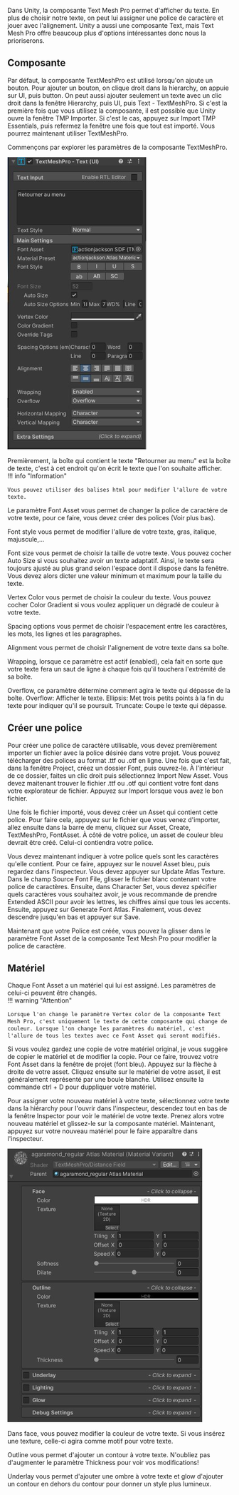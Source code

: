 Dans Unity, la composante Text Mesh Pro permet d'afficher du texte. En plus de choisir notre texte, on peut lui assigner une police de caractère et jouer avec l'alignement. Unity a aussi une composante Text, mais Text Mesh Pro offre beaucoup plus d'options intéressantes donc nous la prioriserons.   
      

## Composante
Par défaut, la composante TextMeshPro est utilisé lorsqu'on ajoute un bouton. Pour ajouter un bouton, on clique droit dans la hierarchy, on appuie sur UI, puis button. On peut aussi ajouter seulement un texte avec un clic droit dans la fenêtre Hierarchy, puis UI, puis Text - TextMeshPro. Si c'est la première fois que vous utilisez la composante, il est possible que Unity ouvre la fenêtre TMP Importer. Si c'est le cas, appuyez sur Import TMP Essentials, puis refermez la fenêtre une fois que tout est importé. Vous pourrez maintenant utiliser TextMeshPro.     

Commençons par explorer les paramètres de la composante TextMeshPro.   

<img src="../images/tmpro.jpg">

Premièrement, la boîte qui contient le texte "Retourner au menu" est la boîte de texte, c'est à cet endroit qu'on écrit le texte que l'on souhaite afficher.     
!!! info "Information"

    Vous pouvez utiliser des balises html pour modifier l'allure de votre texte.
    
Le paramètre Font Asset vous permet de changer la police de caractère de votre texte, pour ce faire, vous devez créer des polices (Voir plus bas).    

Font style vous permet de modifier l'allure de votre texte, gras, italique, majuscule,...     

Font size vous permet de choisir la taille de votre texte. Vous pouvez cocher Auto Size si vous souhaitez avoir un texte adaptatif. Ainsi, le texte sera toujours ajusté au plus grand selon l'espace dont il dispose dans la fenêtre. Vous devez alors dicter une valeur minimum et maximum pour la taille du texte.      

Vertex Color vous permet de choisir la couleur du texte. Vous pouvez cocher Color Gradient si vous voulez appliquer un dégradé de couleur à votre texte.    

Spacing options vous permet de choisir l'espacement entre les caractères, les mots, les lignes et les paragraphes.    

Alignment vous permet de choisir l'alignement de votre texte dans sa boîte.     

Wrapping, lorsque ce paramètre est actif (enabled), cela fait en sorte que votre texte fera un saut de ligne à chaque fois qu'il touchera l'extrémité de sa boîte.     

Overflow, ce paramètre détermine comment agira le texte qui dépasse de la boîte. Overflow: Afficher le texte. Ellipsis: Met trois petits points à la fin du texte pour indiquer qu'il se poursuit. Truncate: Coupe le texte qui dépasse.   
      


## Créer une police
Pour créer une police de caractère utilisable, vous devez premièrement importer un fichier avec la police désirée dans votre projet. Vous pouvez télécharger des polices au format .ttf ou .otf en ligne. Une fois que c'est fait, dans la fenêtre Project, créez un dossier Font, puis ouvrez-le. À l'intérieur de ce dossier, faites un clic droit puis sélectionnez Import New Asset. Vous devez maitenant trouver le fichier .ttf ou .otf qui contient votre font dans votre explorateur de fichier. Appuyez sur Import lorsque vous avez le bon fichier.      

Une fois le fichier importé, vous devez créer un Asset qui contient cette police. Pour faire cela, appuyez sur le fichier que vous venez d'importer, allez ensuite dans la barre de menu, cliquez sur Asset, Create, TextMeshPro, FontAsset. À côté de votre police, un asset de couleur bleu devrait être créé. Celui-ci contiendra votre police.     

Vous devez maintenant indiquer à votre police quels sont les caractères qu'elle contient. Pour ce faire, appuyez sur le nouvel Asset bleu, puis regardez dans l'inspecteur. Vous devez appuyer sur Update Atlas Texture. Dans le champ Source Font File, glisser le fichier blanc contenant votre police de caractères. Ensuite, dans Character Set, vous devez spécifier quels caractères vous souhaitez avoir, je vous recommande de prendre Extended ASCII pour avoir les lettres, les chiffres ainsi que tous les accents. Ensuite, appuyez sur Generate Font Atlas. Finalement, vous devez descendre jusqu'en bas et appuyer sur Save.      

Maintenant que votre Police est créée, vous pouvez la glisser dans le paramètre Font Asset de la composante Text Mesh Pro pour modifier la police de caractère. 

      

## Matériel
Chaque Font Asset a un matériel qui lui est assigné. Les paramètres de celui-ci peuvent être changés.      
!!! warning "Attention"

    Lorsque l'on change le paramètre Vertex color de la composante Text Mesh Pro, c'est uniquement le texte de cette composante qui change de couleur. Lorsque l'on change les paramètres du matériel, c'est l'allure de tous les textes avec ce Font Asset qui seront modifiés.    
    
Si vous voulez gardez une copie de votre matériel original, je vous suggère de copier le matériel et de modifier la copie. Pour ce faire, trouvez votre Font Asset dans la fenêtre de projet (font bleu). Appuyez sur la flèche à droite de votre asset. Cliquez ensuite sur le matériel de votre asset, il est généralement représenté par une boule blanche. Utilisez ensuite la commande ctrl + D pour duppliquer votre matériel.      

Pour assigner votre nouveau matériel à votre texte, sélectionnez votre texte dans la hiérarchy pour l'ouvrir dans l'inspecteur, descendez tout en bas de la fenêtre Inspector pour voir le matériel de votre texte. Prenez alors votre nouveau matériel et glissez-le sur la composante matériel. Maintenant, appuyez sur votre nouveau matériel pour le faire apparaître dans l'inspecteur.     

<img src="../images/material.jpg">   

Dans face, vous pouvez modifier la couleur de votre texte. Si vous insérez une texture, celle-ci agira comme motif pour votre texte.     

Outline vous permet d'ajouter un contour à votre texte. N'oubliez pas d'augmenter le paramètre Thickness pour voir vos modifications!     

Underlay vous permet d'ajouter une ombre à votre texte et glow d'ajouter un contour en dehors du contour pour donner un style plus lumineux.   



